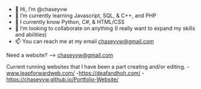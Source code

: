 - 👋 Hi, I’m @chaseyvw
- 🌱 I’m currently learning Javascript, SQL, & C++, and PHP
- 🧠 I currently know Python, C#, & HTML/CSS
- 💞️ I’m looking to collaborate on anything (I really want to expand my skills and abilities)
- 📫 You can reach me at my email chaseyvw@gmail.com

Need a website? --> chaseyvw@gmail.com

Current running websites that I have been a part creating and/or editing.
-www.leapforwardweb.com/ 
-https://deafandhoh.com/
-https://chaseyvw.github.io/Portfolio-Website/

<!---
chaseyvw/chaseyvw is a ✨ special ✨ repository because its `README.md` (this file) appears on your GitHub profile.
You can click the Preview link to take a look at your changes.
--->

